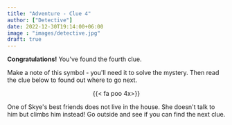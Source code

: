 ```yaml
---
title: "Adventure - Clue 4"
author: ["Detective"]
date: 2022-12-30T19:14:00+06:00
image : "images/detective.jpg"
draft: true
---
```


**Congratulations!**  You've found the fourth clue.

Make a note of this symbol - you'll need it to solve the mystery.  Then read the clue below to found out where to go next.

<div style="text-align: center">
{{< fa poo 4x>}}
</div>

One of Skye's best friends does not live in the house.  She doesn't talk to him but climbs him instead!  Go outside and see if you can find the next clue.
